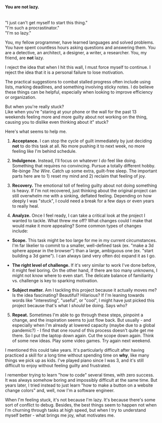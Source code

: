 #### You are not lazy.
\
"I just can't get myself to start this thing."\
"I'm such a procrastinator."\
"I'm so lazy."

You, my fellow programmer, have learned languages and solved problems. You have spent countless hours asking questions and answering them. You are a detective, an architect, a designer, a writer, a researcher. You, my friend, are **not** lazy.

I reject the idea that when I hit this wall, I must force myself to continue. I reject the idea that it is a personal failure to lose motivation.

The practical suggestions to combat stalled progress often include using lists, marking deadlines, and something involving sticky notes. I do believe these things can be helpful, especially when looking to improve efficiency or organization.

But when you're really stuck?\
Like when you're "staring at your phone or the wall for the past 13 weekends feeling more and more guilty about not working on the thing, causing you to dislike even thinking about it" stuck?

Here's what seems to help me.

1. **Acceptance.** I can stop the cycle of guilt immediately by just deciding **not** to do this task at all. No more pushing it to next week, no more feeling like I'm behind schedule.

2. **Indulgence.** Instead, I'll focus on whatever I *do* feel like doing. Something that requires no convincing. Pursue a totally different hobby. Re-binge *The Wire*. Catch up some extra, guilt-free sleep. The important parts here are to 1) reset my mind and 2) reclaim that feeling of joy.

3. **Recovery.** The emotional toll of feeling guilty about not doing something is heavy. If I'm not recovered, just thinking about the original project can still overwhelm me with a sinking, deflated feeling. Depending on how deeply I was "stuck", I could need a break for a few days or even years to really heal.

4. **Analyze.** Once I feel ready, I can take a critical look at the project I wanted to tackle. What threw me off? What changes could I make that would make it more appealing? Some common types of changes include:

  - **Scope.** This task might be too large for me in my current circumstances. I'm far likelier to commit to a smaller, well-defined task (ex. "make a 3d sphere appear in the browser") than a large, ambiguous one (ex. "start building a 3d game"). I can always (and very often do) expand it as I go.

  - **The right level of challenge.** If it's very similar to work I've done before, it might feel boring. On the other hand, if there are too many unknowns, I might not know where to even start. The delicate balance of familiarity vs. challenge is key to sparking motivation.

  - **Subject matter.** Am I tackling this project because it actually moves me? Is the idea fascinating? Beautiful? Hilarious? If I'm leaning towards words like "interesting", "useful", or "cool", I might have just picked this project because that's what I *should* be doing. Says who?

5. **Repeat.** Sometimes I'm able to go through these steps, pinpoint a change, and the inspiration seems to just flow back. But usually - and especially when I'm already at lowered capacity (maybe due to a global pandemic?) - I find that one round of this process doesn't quite get me there. So I put the laptop down again. Cut the scope down again. Think of some new ideas. Play some video games. Try again next weekend.

I mentioned this could take years. It's particularly difficult after having practiced a skill for a long time without spending time on **why**, like many things we pick up as kids. I've played piano since I was 3, and it's still difficult to enjoy without feeling guilty and frustrated.

I remember trying to learn "how to code" several times, with zero success. It was always somehow boring and impossibly difficult at the same time. But years later, I tried instead to just learn "how to make a button on a website change colors" and, well, now I'm a software engineer.

When I'm feeling stuck, it's not because I'm lazy. It's because there's some sort of conflict to debug. Besides, the best things seem to happen not when I'm churning through tasks at high speed, but when I try to understand myself better - what brings me joy, what motivates me.
